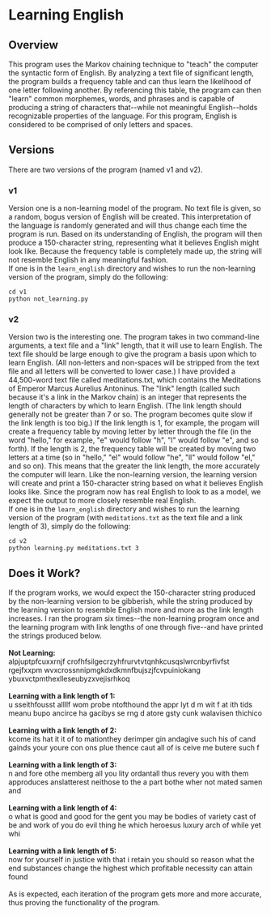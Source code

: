 
# Learning English

## Overview
This program uses the Markov chaining technique to "teach" the computer the syntactic form of English.  By analyzing a text file of significant length, the program builds a frequency table and can thus learn the likelihood of one letter following another.  By referencing this table, the program can then "learn" common morphemes, words, and phrases and is capable of producing a string of characters that--while not meaningful English--holds recognizable properties of the language.  For this program, English is considered to be comprised of only letters and spaces.

## Versions
There are two versions of the program (named v1 and v2).
### v1
Version one is a non-learning model of the program.  No text file is given, so a random, bogus version of English will be created.  This interpretation of the language is randomly generated and will thus change each time the program is run.  Based on its understanding of English, the program will then produce a 150-character string, representing what it believes English might look like.  Because the frequency table is completely made up, the string will not resemble English in any meaningful fashion.<br/>
If one is in the `learn_english` directory and wishes to run the non-learning version of the program, simply do the following:
```
cd v1
python not_learning.py
```

### v2
Version two is the interesting one.  The program takes in two command-line arguments, a text file and a "link" length, that it will use to learn English.  The text file should be large enough to give the program a basis upon which to learn English.  (All non-letters and non-spaces will be stripped from the text file and all letters will be converted to lower case.)  I have provided a 44,500-word text file called meditations.txt, which contains the Meditations of Emperor Marcus Aurelius Antoninus.  The "link" length (called such because it's a link in the Markov chain) is an integer that represents the length of characters by which to learn English.  (The link length should generally not be greater than 7 or so.  The program becomes quite slow if the link length is too big.)  If the link length is 1, for example, the progam will create a frequency table by moving letter by letter through the file (in the word "hello," for example, "e" would follow "h", "l" would follow "e", and so forth).  If the length is 2, the frequency table will be created by moving two letters at a time (so in "hello," "el" would follow "he", "ll" would follow "el," and so on).  This means that the greater the link length, the more accurately the computer will learn.  Like the non-learning version, the learning version will create and print a 150-character string based on what it believes English looks like.  Since the program now has real English to look to as a model, we expect the output to more closely resemble real English.<br/>
If one is in the `learn_english` directory and wishes to run the learning version of the program (with `meditations.txt` as the text file and a link length of 3), simply do the following:
```
cd v2
python learning.py meditations.txt 3
```

## Does it Work?
If the program works, we would expect the 150-character string produced by the non-learning version to be gibberish, while the string produced by the learning version to resemble English more and more as the link length increases.  I ran the program six times--the non-learning program once and the learning program with link lengths of one through five--and have printed the strings produced below.<br/>
<br/>
**Not Learning:**<br/>
alpjuptpfcuxxrnjf crofhfsilgecrzyhfrurvtvtqnhkcusqslwrcnbyrfivfst rgejfxxpm wvxcrossnnipmgkdxdkmnfbujszjfcvpuiniokang ybuxvctpmthexlleseubyzxvejisrhkoq<br/>
<br/>
**Learning with a link length of 1:**<br/>
u sseithfousst allllf wom probe ntofthound the appr lyt d m wit f at ith tids meanu bupo ancirce ha gacibys se rng d atore gsty cunk walavisen thichico<br/>
<br/>
**Learning with a link length of 2:**<br/>
kcome its hat it it of to mationthey derimper gin andagive such his of cand gainds your youre con ons plue thence caut all of is  ceive me butere such f<br/>
<br/>
**Learning with a link length of 3:**<br/>
n and fore othe memberg  all you lity ordantall thus revery you with them approduces anslatterest neithose to the a part  bothe wher not mated samen and<br/>
<br/>
**Learning with a link length of 4:**<br/>
o what is good and good for the gent you may be bodies of variety cast of be and work of you do evil thing  he which heroesus luxury arch of while yet whi<br/>
<br/>
**Learning with a link length of 5:**<br/>
now for yourself in justice with that i retain you should so reason what the end substances change the highest which profitable necessity can attain found<br/>
<br/>
As is expected, each iteration of the program gets more and more accurate, thus proving the functionality of the program.

